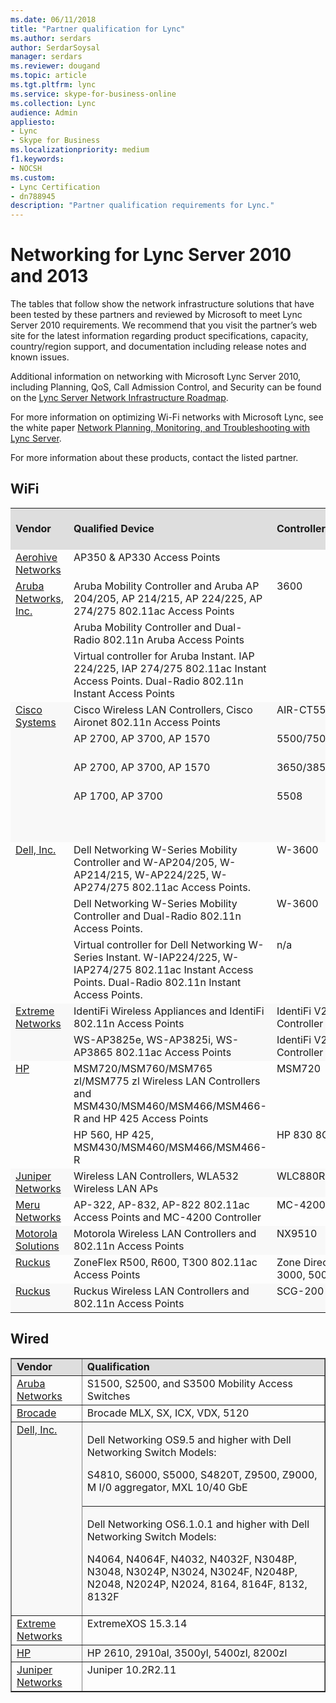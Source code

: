 ```yaml
---
ms.date: 06/11/2018
title: "Partner qualification for Lync"
ms.author: serdars
author: SerdarSoysal
manager: serdars
ms.reviewer: dougand
ms.topic: article
ms.tgt.pltfrm: lync
ms.service: skype-for-business-online
ms.collection: Lync
audience: Admin
appliesto:
- Lync
- Skype for Business 
ms.localizationpriority: medium
f1.keywords:
- NOCSH
ms.custom:
- Lync Certification
- dn788945
description: "Partner qualification requirements for Lync."
---
```


# Networking for Lync Server 2010 and 2013

The tables that follow show the network infrastructure solutions that have been tested by these partners and reviewed by Microsoft to meet Lync Server 2010 requirements. We recommend that you visit the partner’s web site for the latest information regarding product specifications, capacity, country/region support, and documentation including release notes and known issues. 

Additional information on networking with Microsoft Lync Server 2010, including Planning, QoS, Call Admission Control, and Security can be found on the [Lync Server Network Infrastructure Roadmap](infra-roadmap.md). 

For more information on optimizing Wi-Fi networks with Microsoft Lync, see the white paper [Network Planning, Monitoring, and Troubleshooting with Lync Server](https://www.microsoft.com/download/details.aspx?id=39084).

For more information about these products, contact the listed partner.

## WiFi

<table>
    <colgroup>
        <col width="138" />
        <col width="510" />
        <col width="242" />
    </colgroup>
    <tr bgcolor="#DEDEDE">
        <td><strong>Vendor</strong></td>
        <td><strong>Qualified Device</strong></td>
        <td><strong>Controller Used</strong></td>
        <td><strong>Firmware Version Tested</strong></td>
    </tr>
    <tr align="left" valign="top">
        <td><a href="https://www.aerohiveworks.com/?hsa_tgt=kwd-78752607582570:loc-190&hsa_grp=1260040457835392&hsa_src=o&hsa_net=adwords&hsa_mt=e&hsa_ver=3&hsa_ad=&hsa_acc=9041622380&hsa_kw=aerohive%20networks&hsa_cam=56560501&msclkid=ab9fbb28c5ca1ded0656dbfec64a3df8&utm_source=bing&utm_medium=cpc&utm_campaign=Aerohive%20%20Networks%20*219&utm_term=aerohive%20networks&utm_content=Aerohive%20Specific">Aerohive Networks</a></td>
        <td>AP350 &amp; AP330 Access Points</td>
        <td> </td>
        <td>HiveOS 6.4r1</td>
    </tr>
    <tr align="left" valign="top">
        <td rowspan="3"><a href="https://www.arubanetworks.com/solutions/lync">Aruba Networks, Inc.</a></td>
        <td>Aruba Mobility Controller and Aruba AP 204/205, AP 214/215, AP 224/225, AP 274/275 802.11ac Access Points</td>
        <td>3600</td>
        <td>AOS 6.4.2.0</td>
    </tr>
    <tr align="left" valign="top">
        <td>Aruba Mobility Controller and Dual-Radio 802.11n Aruba Access Points</td>
        <td> </td>
        <td>AOS 6.1.3.2</td>
    </tr>
    <tr align="left" valign="top">
        <td>Virtual controller for Aruba Instant. IAP 224/225, IAP 274/275 802.11ac Instant Access Points. Dual-Radio 802.11n Instant Access Points</td>
        <td> </td>
        <td>4.0.0.7</td>
    </tr>
    <tr align="left" bgcolor="#F8F8F8" valign="top">
        <td rowspan="4"><a href="https://www.cisco.com/c/dam/en/us/products/collateral/wireless/lync.pdf">Cisco Systems</a></td>
        <td>Cisco Wireless LAN Controllers, Cisco Aironet 802.11n Access Points</td>
        <td>AIR-CT5508-K9</td>
        <td>SW 7.6</td>
    </tr>
    <tr align="left" bgcolor="#F8F8F8" valign="top">
        <td>AP 2700, AP 3700, AP 1570</td>
        <td>5500/7500/8500/WiSM2</td>
        <td>AireOS 8.0.100.0</td>
    </tr>
    <tr align="left" bgcolor="#F8F8F8" valign="top">
        <td>AP 2700, AP 3700, AP 1570</td>
        <td>3650/3850/5760</td>
        <td>IOS-XE 03.07.00E</td>
    </tr>
    <tr align="left" bgcolor="#F8F8F8" valign="top">
        <td>AP 1700, AP 3700</td>
        <td>5508</td>
        <td>IOS-XE: 03.07.00E / AireOS 8.0.100.0</td>
    </tr>
    <tr align="left" valign="top">
        <td rowspan="3"><a href="https://www.dell.com/us/business/p/powerconnect-w-series?~ck=anav">Dell, Inc.</a></td>
        <td>Dell Networking W-Series Mobility Controller and W-AP204/205, W-AP214/215, W-AP224/225, W-AP274/275 802.11ac Access Points.</td>
        <td>W-3600</td>
        <td>AOS 6.4.2.0 and higher</td>
    </tr>
    <tr align="left" valign="top">
        <td>Dell Networking W-Series Mobility Controller and Dual-Radio 802.11n Access Points.</td>
        <td>W-3600</td>
        <td>AOS 6.1.3.2 and higher</td>
    </tr>
    <tr align="left" valign="top">
        <td>Virtual controller for Dell Networking W-Series Instant. W-IAP224/225, W-IAP274/275 802.11ac Instant Access Points. Dual-Radio 802.11n Instant Access Points.</td>
        <td>n/a</td>
        <td>4.0.0.7 and higher</td>
    </tr>
    <tr align="left" bgcolor="#F8F8F8" valign="top">
        <td rowspan="2"><a href="https://www.extremenetworks.com/">Extreme Networks</a></td>
        <td>IdentiFi Wireless Appliances and IdentiFi 802.11n Access Points</td>
        <td>IdentiFi V2110 Virtual Controller on VMware</td>
        <td>9.01.01.0228</td>
    </tr>
    <tr align="left" bgcolor="#F8F8F8" valign="top">
        <td>WS-AP3825e, WS-AP3825i, WS-AP3865 802.11ac Access Points</td>
        <td>IdentiFi V2110 Virtual Controller on VMware</td>
        <td>09.12.01.0067</td>
    </tr>
    <tr align="left" valign="top">
        <td rowspan="2"><a href="https://support.hpe.com/hpesc/public/home/signin">HP</a>
<!-- this link no longer works 
<a href="http://h17007.www1.hp.com/us/en/networking/solutions/allianceone/lync.aspx#.U6LD2HlOVaQ">HP, H3C</a> -->
        </td>
        <td>MSM720/MSM760/MSM765 zl/MSM775 zl Wireless LAN Controllers<br />and<br />MSM430/MSM460/MSM466/MSM466-R and HP 425 Access Points</td>
        <td>MSM720</td>
        <td>6.0.1.1</td>
    </tr>
    <tr align="left" valign="top">
        <td>HP 560, HP 425, MSM430/MSM460/MSM466/MSM466-R</td>
        <td>HP 830 8G</td>
        <td>3507P26</td>
    </tr>
    <tr align="left" bgcolor="#F8F8F8" valign="top">
        <td><a href="https://www.juniper.net/us/en/partners/technology-alliances/unified-communications/">Juniper Networks</a></td>
        <td>Wireless LAN Controllers, WLA532 Wireless LAN APs</td>
        <td>WLC880R</td>
        <td>MSS 8.0</td>
    </tr>
    <tr align="left" valign="top">
        <td><a href="http://www.merunetworks.com/products/technology/microsoft-lync/index.html">Meru Networks</a></td>
        <td>AP-322, AP-832, AP-822 802.11ac Access Points and MC-4200 Controller</td>
        <td>MC-4200</td>
        <td>6.1.2</td>
    </tr>
    <tr align="left" bgcolor="#F8F8F8" valign="top">
        <td><a href="https://atgsupportcentral.motorolasolutions.com/content/emb/docs/manuals/Lync_AP_Test_Results.pdf">Motorola Solutions</a></td>
        <td>Motorola Wireless LAN Controllers and 802.11n Access Points</td>
        <td>NX9510</td>
        <td>WiNG 5.5.0.0</td>
    </tr>
    <tr align="left" valign="top">
        <td><a href="https://www.commscope.com/ruckus">Ruckus</a></td>
        <td>ZoneFlex R500, R600, T300 802.11ac Access Points</td>
        <td>Zone Director 1200, 3000, 5000</td>
        <td>9.9.0/0 build 118</td>
    </tr>
    <tr align="left" bgcolor="#F8F8F8" valign="top">
        <td><a href="https://www.commscope.com/ruckus">Ruckus</a></td>
        <td>Ruckus Wireless LAN Controllers and 802.11n Access Points</td>
        <td>SCG-200</td>
        <td>SCG 2.5</td>
    </tr>
</table>

## Wired

<table border="1" cellpadding="5" cellspacing="" class="grid" width="100%">
    <colgroup>
        <col width="138" />
        <col width="684" />
    </colgroup>
    <tr bgcolor="#DEDEDE">
        <td><strong>Vendor</strong></td>
        <td><strong>Qualification</strong></td>
    </tr>
    <tr align="left" valign="top">
        <td><a href="https://www.arubanetworks.com/solutions/lync">Aruba Networks</a></td>
        <td>S1500, S2500, and S3500 Mobility Access Switches</td>
    </tr>
    <tr align="left" valign="top">
        <td><a href="https://www.brocade.com/downloads/documents/deployment_guides/Brcd_MS_Lync_Server.pdf">Brocade</a></td>
        <td>Brocade MLX, SX, ICX, VDX, 5120</td>
    </tr>
    <tr align="left" bgcolor="#F8F8F8" valign="top">
        <td rowspan="2"><a href="https://www.dell.com/">Dell, Inc.</a></td>
        <td>
            <p>Dell Networking OS9.5 and higher with Dell Networking Switch Models:</p>
            <p>S4810, S6000, S5000, S4820T, Z9500, Z9000, M I/0 aggregator, MXL 10/40 GbE</p>
        </td>
    </tr>
    <tr align="left" bgcolor="#F8F8F8" valign="top">
        <td>
            <p>Dell Networking OS6.1.0.1 and higher with Dell Networking Switch Models:</p>
            <p>N4064, N4064F, N4032, N4032F, N3048P, N3048, N3024P, N3024, N3024F, N2048P, N2048, N2024P, N2024, 8164, 8164F, 8132, 8132F</p>
        </td>
    </tr>
    <tr align="left" valign="top">
        <td><a href="https://www.extremenetworks.com/">Extreme Networks</a></td>
        <td>ExtremeXOS 15.3.14</td>
    </tr>
    <tr align="left" bgcolor="#F8F8F8" valign="top">
        <td><a href="https://support.hpe.com/hpesc/public/home/signin">HP</a></td>
        <td>HP 2610, 2910al, 3500yl, 5400zl, 8200zl</td>
    </tr>
    <tr align="left" valign="top">
        <td><a href="http://www.juniper.net/">Juniper Networks</a></td>
        <td>Juniper 10.2R2.11</td>
    </tr>
</table>

